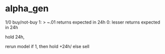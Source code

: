 # alpha_gen


1/0 
buy/not-buy
1: > ~.01 returns expected in 24h
0: lesser returns expected in 24h


hold 24h, 

rerun model
if 1, then hold +24h/ else sell